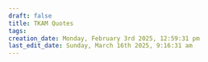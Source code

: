 ```yaml
---
draft: false
title: TKAM Quotes
tags:
creation_date: Monday, February 3rd 2025, 12:59:31 pm
last_edit_date: Sunday, March 16th 2025, 9:16:31 am
---
```

